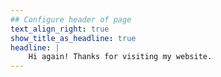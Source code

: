 ```yaml
---
## Configure header of page
text_align_right: true
show_title_as_headline: true
headline: |
    Hi again! Thanks for visiting my website.
---
```

